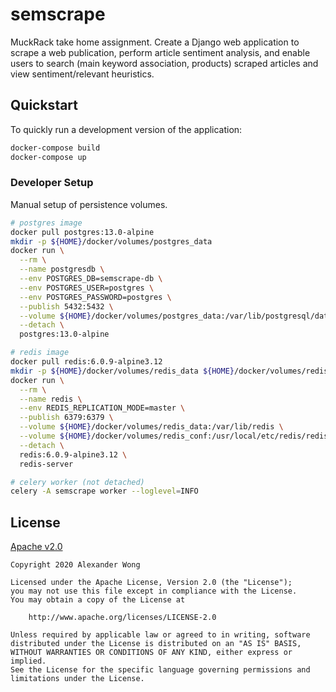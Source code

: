 # semscrape

MuckRack take home assignment. Create a Django web application to scrape a web publication, perform article sentiment analysis, and enable users to search (main keyword association, products) scraped articles and view sentiment/relevant heuristics.

## Quickstart

To quickly run a development version of the application:

```bash
docker-compose build
docker-compose up
```

### Developer Setup

Manual setup of persistence volumes.

```bash
# postgres image
docker pull postgres:13.0-alpine
mkdir -p ${HOME}/docker/volumes/postgres_data
docker run \
  --rm \
  --name postgresdb \
  --env POSTGRES_DB=semscrape-db \
  --env POSTGRES_USER=postgres \
  --env POSTGRES_PASSWORD=postgres \
  --publish 5432:5432 \
  --volume ${HOME}/docker/volumes/postgres_data:/var/lib/postgresql/data \
  --detach \
  postgres:13.0-alpine

# redis image
docker pull redis:6.0.9-alpine3.12
mkdir -p ${HOME}/docker/volumes/redis_data ${HOME}/docker/volumes/redis_conf
docker run \
  --rm \
  --name redis \
  --env REDIS_REPLICATION_MODE=master \
  --publish 6379:6379 \
  --volume ${HOME}/docker/volumes/redis_data:/var/lib/redis \
  --volume ${HOME}/docker/volumes/redis_conf:/usr/local/etc/redis/redis.conf \
  --detach \
  redis:6.0.9-alpine3.12 \
  redis-server

# celery worker (not detached)
celery -A semscrape worker --loglevel=INFO
```

## License

[Apache v2.0](./LICENSE)
```text
Copyright 2020 Alexander Wong

Licensed under the Apache License, Version 2.0 (the "License");
you may not use this file except in compliance with the License.
You may obtain a copy of the License at

    http://www.apache.org/licenses/LICENSE-2.0

Unless required by applicable law or agreed to in writing, software
distributed under the License is distributed on an "AS IS" BASIS,
WITHOUT WARRANTIES OR CONDITIONS OF ANY KIND, either express or implied.
See the License for the specific language governing permissions and
limitations under the License.
```
